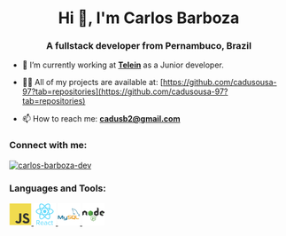 <h1 align="center">Hi 👋, I'm Carlos Barboza</h1>
<h3 align="center">A fullstack developer from Pernambuco, Brazil</h3>

- 💼 I’m currently working at <a href="https://www.telein.com.br" target="_blank" rel="noreferrer">**Telein**</a> as a Junior developer.

- 👨‍💻 All of my projects are available at: [https://github.com/cadusousa-97?tab=repositories](https://github.com/cadusousa-97?tab=repositories)

- 📫 How to reach me: **cadusb2@gmail.com**

<h3 align="left">Connect with me:</h3>
<p align="left">
<a href="https://linkedin.com/in/carlos-barboza-dev" target="_blank" rel="noreferrer"><img align="center" src="https://raw.githubusercontent.com/rahuldkjain/github-profile-readme-generator/master/src/images/icons/Social/linked-in-alt.svg" alt="carlos-barboza-dev" height="30" width="40" /></a>
</p>

<h3 align="left">Languages and Tools:</h3>
<p align="left"> <a href="https://developer.mozilla.org/en-US/docs/Web/JavaScript" target="_blank" rel="noreferrer"> <img src="https://raw.githubusercontent.com/devicons/devicon/master/icons/javascript/javascript-original.svg" alt="javascript" width="40" height="40"/> </a> <a href="https://reactjs.org/" target="_blank" rel="noreferrer"> <img src="https://raw.githubusercontent.com/devicons/devicon/master/icons/react/react-original-wordmark.svg" alt="react" width="40" height="40"/> </a> <a href="https://www.mysql.com/" target="_blank" rel="noreferrer"> <img src="https://raw.githubusercontent.com/devicons/devicon/master/icons/mysql/mysql-original-wordmark.svg" alt="mysql" width="40" height="40"/> </a> <a href="https://nodejs.org" target="_blank" rel="noreferrer"> <img src="https://raw.githubusercontent.com/devicons/devicon/master/icons/nodejs/nodejs-original-wordmark.svg" alt="nodejs" width="40" height="40"/> </a></p>
